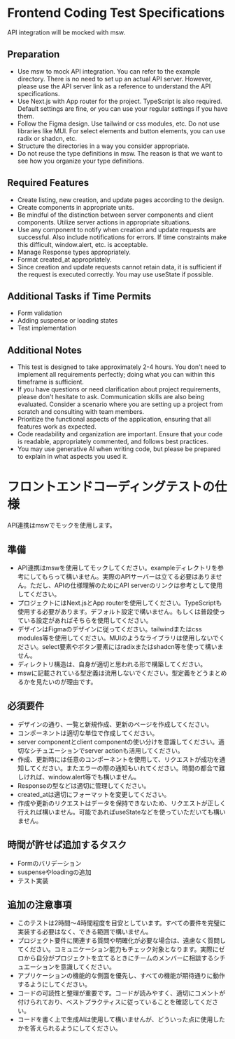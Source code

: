 # Frontend Coding Test Specifications

API integration will be mocked with msw.

## Preparation

- Use msw to mock API integration. You can refer to the example directory. There is no need to set up an actual API server. However, please use the API server link as a reference to understand the API specifications.
- Use Next.js with App router for the project. TypeScript is also required. Default settings are fine, or you can use your regular settings if you have them.
- Follow the Figma design. Use tailwind or css modules, etc. Do not use libraries like MUI. For select elements and button elements, you can use radix or shadcn, etc.
- Structure the directories in a way you consider appropriate.
- Do not reuse the type definitions in msw. The reason is that we want to see how you organize your type definitions.

## Required Features

- Create listing, new creation, and update pages according to the design.
- Create components in appropriate units.
- Be mindful of the distinction between server components and client components. Utilize server actions in appropriate situations.
- Use any component to notify when creation and update requests are successful. Also include notifications for errors. If time constraints make this difficult, window.alert, etc. is acceptable.
- Manage Response types appropriately.
- Format created_at appropriately.
- Since creation and update requests cannot retain data, it is sufficient if the request is executed correctly. You may use useState if possible.

## Additional Tasks if Time Permits

- Form validation
- Adding suspense or loading states
- Test implementation

## Additional Notes
- This test is designed to take approximately 2-4 hours. You don't need to implement all requirements perfectly; doing what you can within this timeframe is sufficient.
- If you have questions or need clarification about project requirements, please don't hesitate to ask. Communication skills are also being evaluated. Consider a scenario where you are setting up a project from scratch and consulting with team members.
- Prioritize the functional aspects of the application, ensuring that all features work as expected.
- Code readability and organization are important. Ensure that your code is readable, appropriately commented, and follows best practices.
- You may use generative AI when writing code, but please be prepared to explain in what aspects you used it.

# フロントエンドコーディングテストの仕様

API連携はmswでモックを使用します。

## 準備

- API連携はmswを使用してモックしてください。exampleディレクトリを参考にしてもらって構いません。実際のAPIサーバーは立てる必要はありません。ただし、APIの仕様理解のためにAPI serverのリンクは参考として使用してください。
- プロジェクトにはNext.jsとApp routerを使用してください。TypeScriptも使用する必要があります。デフォルト設定で構いません。もしくは普段使っている設定があればそちらを使用してください。
- デザインはFigmaのデザインに従ってください。tailwindまたはcss modules等を使用してください。MUIのようなライブラリは使用しないでください。select要素やボタン要素にはradixまたはshadcn等を使って構いません。
- ディレクトリ構造は、自身が適切と思われる形で構築してください。
- mswに記載されている型定義は流用しないでください。型定義をどうまとめるかを見たいのが理由です。

## 必須要件

- デザインの通り、一覧と新規作成、更新のページを作成してください。
- コンポーネントは適切な単位で作成してください。
- server componentとclient componentの使い分けを意識してください。適切なシチュエーションでserver actionも活用してください。
- 作成、更新時には任意のコンポーネントを使用して、リクエストが成功を通知してください。またエラーの際の通知もいれてください。時間の都合で難しければ、window.alert等でも構いません。
- Responseの型などは適切に管理してください。
- created_atは適切にフォーマットを変更してください。
- 作成や更新のリクエストはデータを保持できないため、リクエストが正しく行えれば構いません。可能であればuseStateなどを使っていただいても構いません。

## 時間が許せば追加するタスク

- Formのバリデーション
- suspenseやloadingの追加
- テスト実装

## 追加の注意事項
- このテストは2時間〜4時間程度を目安としています。すべての要件を完璧に実装する必要はなく、できる範囲で構いません。
- プロジェクト要件に関連する質問や明確化が必要な場合は、遠慮なく質問してください。コミュニケーション能力もチェック対象となります。実際にゼロから自分がプロジェクトを立てるときにチームのメンバーに相談するシチュエーションを意識してください。
- アプリケーションの機能的な側面を優先し、すべての機能が期待通りに動作するようにしてください。
- コードの可読性と整理が重要です。コードが読みやすく、適切にコメントが付けられており、ベストプラクティスに従っていることを確認してください。
- コードを書く上で生成AIは使用して構いませんが、どういった点に使用したかを答えられるようにしてください。
